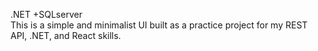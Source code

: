 .NET +SQLserver 
<br/>
This is a simple and minimalist UI built as a practice project for my REST API, .NET, and React skills.
